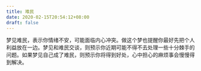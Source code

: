 ```yaml
---
title: 难民
date: 2020-02-15T20:54:12+08:00
draft: false
---
```


梦见难民，表示你情绪不安，可能面临内心冲突。做这个梦也提醒你最好先把个人利益放在一边。梦见和难民交谈，则预示你近期可能不得不去处理一些十分棘手的问题。如果梦见自己成了难民，则预示你将得到好处，心中担心的麻烦事会慢慢得到解决。